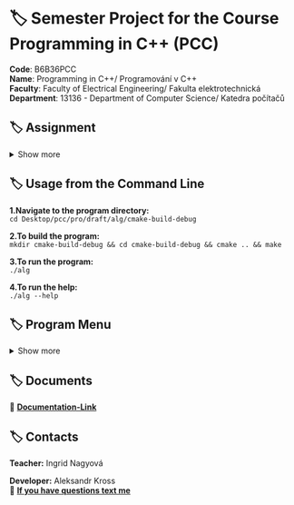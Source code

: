 # :label: Semester Project for the Course Programming in C++ (PCC)

**Code**: B6B36PCC <br>
**Name**: Programming in C++/ Programování v C++ <br>
**Faculty**: Faculty of Electrical Engineering/ Fakulta elektrotechnická <br>
**Department**: 13136 - Department of Computer Science/ Katedra počítačů <br>

## :label: Assignment
<details><summary> Show more </summary>

**Description of the Task:**

The program is designed for substring search within a string using various algorithms. Supported algorithms: Boyer-Moore, Knuth-Morris-Pratt, Rabin-Karp.

**Description of Your Implementation:**

The program is written in C++ utilizing different substring search algorithms. Both manual and automatic modes of operation are implemented.

**Description of Functionality and Application Control:**

**Manual Mode:**
- When 'M' is selected, the user inputs the substring to search for.
- The program prompts for the text in which the search will be conducted.
- It performs the search and outputs the indices where the substring is found.

**Automatic Mode:**
- When 'A' is selected, the user chooses the size of the test file (small, normal, middle, default, big, large).
- The program conducts automated tests using the predefined pattern 'qwerty'.
- It displays the results and execution times for each algorithm.

**Multithreading Mode:**
- When 'T' is selected, the user chooses the size of the test file (small, normal, middle, default, big, large).
- The program conducts multithreading tests using the predefined pattern 'qwerty'.
- It displays the results and execution times for each algorithm.

**Results of Program Execution and Time Measurements Comparing Single-Threaded and Multi-Threaded Versions:**

[Results of tests and time measurements](https://docs.google.com/spreadsheets/d/1bQ4Q8Y8hrVNX3BBT0SBclzxHJxUccfTY/edit#gid=654834231)

</details>


## :label: Usage from the Command Line

**1.Navigate to the program directory:** <br>
`cd Desktop/pcc/pro/draft/alg/cmake-build-debug`<br>

**2.To build the program:** <br>
`mkdir cmake-build-debug && cd cmake-build-debug && cmake .. && make`<br>

**3.To run the program:** <br>
`./alg`

**4.To run the help:** <br>
`./alg --help`


## :label: Program Menu
<details><summary> Show more </summary>

**Choose the mode:**

For Manual mode, enter the letter **'M'**.<br>
For Automatic mode, enter the letter **'A'**.<br>
For Multithreading mode, enter the letter **'T'**.<br>

**In Manual mode,** you will be asked to enter the pattern you want to search for.<br>

**In Automatic and Multithreading modes,** select the file size to test the predefined pattern against different file sizes.<br>
Choose the test by entering **'1'** for Small File with 200.000 symbols.<br>
Choose the test by entering **'2'** for Normal File with 390.000 symbols.<br>
Choose the test by entering **'3'** for Middle File with 770.000 symbols.<br>
Choose the test by entering **'4'** for Default File with 1.017.000 symbols.<br>
Choose the test by entering **'5'** for Big File with 2.034.000 symbols.<br>
Choose the test by entering **'6'** for Large File with 6.100.000 symbols.<br>


The program will display the index(es) where the pattern is found and the time taken for each algorithm.<br>

**Created by Aleksandr Kross © FEL-2023.**<br>

Feel free to modify the content as needed.
</details>

## :label: Documents

📝 **[Documentation-Link](https://docs.google.com/document/d/1Ic4lZro8YpQ0qKrQ4U2BBhNYikpH0ttu/)**

## :label: Contacts

**Teacher:** Ingrid Nagyová <br>

**Developer:** Aleksandr Kross  <br>
:email: **[If you have questions text me](mailto:krossale@fel.czut.cz)**
